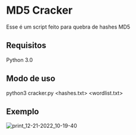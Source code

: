 # MD5 Cracker

Esse é um script feito para quebra de hashes MD5

## Requisitos

Python 3.0

## Modo de uso

python3 cracker.py \<hashes.txt\> \<wordlist.txt\>

## Exemplo

![print_12-21-2022_10-19-40](https://user-images.githubusercontent.com/89498344/208914788-4ea4190e-550e-465f-b7b1-9b1a6d78b45d.png)

